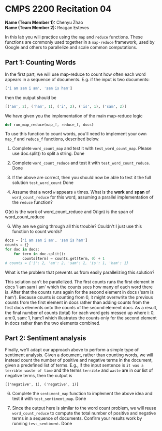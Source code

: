 # CMPS 2200  Recitation 04

**Name (Team Member 1):** Chenyu Zhao   
**Name (Team Member 2):** Reagan Esteves


In this lab you will practice using the `map` and `reduce` functions. These functions are commonly used together in a `map-reduce` framework, used by Google and others to parallelize and scale common computations.


## Part 1: Counting Words

In the first part, we will use map-reduce to count how often each word appears in a sequence of documents. E.g. if the input is two documents:

```python
['i am sam i am', 'sam is ham']
```

then the output should be

```python
[('am', 2), ('ham', 1), ('i', 2), ('is', 1), ('sam', 2)]
```

We have given you the implementation of the main map-reduce logic
```python
def run_map_reduce(map_f, reduce_f, docs)
```

To use this function to count words, you'll need to implement your own `map_f` and `reduce_f` functions, described below.

1. Complete `word_count_map` and test it with `test_word_count_map`. Please use doc.split() to split a string. Done

2. Complete `word_count_reduce` and test it with `test_word_count_reduce`. Done

3. If the above are correct, then you should now be able to test it the full solution `test_word_count` Done

4. Assume that a word `w` appears `n` times. What is the **work** and **span** of `word_count_reduce` for this word, assuming a parallel implementation of the `reduce` function?

O(n) is the work of word_count_reduce
and O(lgn) is the span of word_count_reduce



6. Why are we going through all this trouble? Couldn't I just use this function to count words?

```python
docs = ['i am sam i am', 'sam is ham']
counts = {}
for doc in docs:
    for term in doc.split():
        counts[term] = counts.get(term, 0) + 1
# counts = {'i': 2, 'am': 2, 'sam': 2, 'is': 1, 'ham': 1}
```

What is the problem that prevents us from easily parallelizing this solution?

This solution can't be parallelized. The first counts runs the first element in docs 'i am sam i am' which the counts sees how many of each word there is. After that the counts runs again for the second element in docs ('sam is ham'). Because counts is counting from 0, it might overrwrite the previous counts from the first element in docs rather than adding counts from the first docs elements onto the counts of the second element docs. As a result, the final number of counts (total) for each word gets messed up where i: 0, am:0, sam: 1, ham:1 which illustrates the counts only for the second element in docs rather than the two elements combined.


## Part 2: Sentiment analysis

Finally, we'll adapt our approach above to perform a simple type of sentiment analysis. Given a document, rather than counting words, we will instead count the number of positive and negative terms in the document, given a predefined list of terms. E.g., if the input sentence is `it was a terrible waste of time` and the terms `terrible` and `waste` are in our list of negative terms, then the output is

`[('negative', 1), ('negative', 1)]`

6. Complete the `sentiment_map` function to implement the above idea and test it with `test_sentiment_map`. Done

7. Since the output here is similar to the word count problem, we will reuse `word_count_reduce` to compute the total number of positive and negative terms in a sequence of documents. Confirm your results work by running `test_sentiment`. Done
